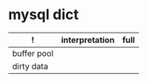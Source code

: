 # mysql dict

| !           | interpretation | full |
| ----------- | -------------- | ---- |
| buffer pool |
| dirty data  |
